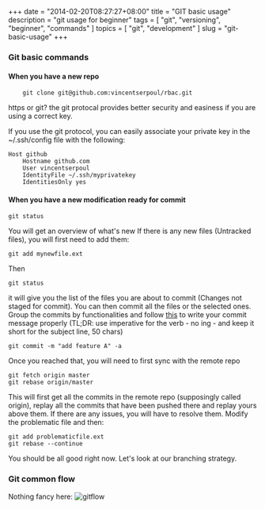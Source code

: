 +++
date = "2014-02-20T08:27:27+08:00"
title = "GIT basic usage"
description = "git usage for beginner"
tags = [ "git", "versioning", "beginner", "commands" ]
topics = [ "git", "development" ]
slug = "git-basic-usage"
+++

### Git basic commands

#### When you have a new repo
```
    git clone git@github.com:vincentserpoul/rbac.git
```

https or git? the git protocal provides better security and easiness if you are using a correct key.

If you use the git protocol, you can easily associate your private key in the ~/.ssh/config file with the following:

```
Host github
    Hostname github.com
    User vincentserpoul
    IdentityFile ~/.ssh/myprivatekey
    IdentitiesOnly yes
```

#### When you have a new modification ready for commit

```
git status
```

You will get an overview of what's new
If there is any new files (Untracked files), you will first need to add them:

```
git add mynewfile.ext
```

Then

```
git status
```

it will give you the list of the files you are about to commit (Changes not staged for commit).
You can then commit all the files or the selected ones.
Group the commits by functionalities and follow [this](http://chris.beams.io/posts/git-commit/) to write your commit message properly (TL;DR: use imperative for the verb - no ing - and keep it short for the subject line, 50 chars)

```
git commit -m "add feature A" -a
```

Once you reached that, you will need to first sync with the remote repo

```
git fetch origin master
git rebase origin/master
```

This will first get all the commits in the remote repo (supposingly called origin), replay all the commits that have been pushed there and replay yours above them.
If there are any issues, you will have to resolve them.
Modify the problematic file and then:

```
git add problematicfile.ext
git rebase --continue
```

You should be all good right now.
Let's look at our branching strategy.

### Git common flow

Nothing fancy here:
![gitflow](http://nvie.com/img/git-model@2x.png)